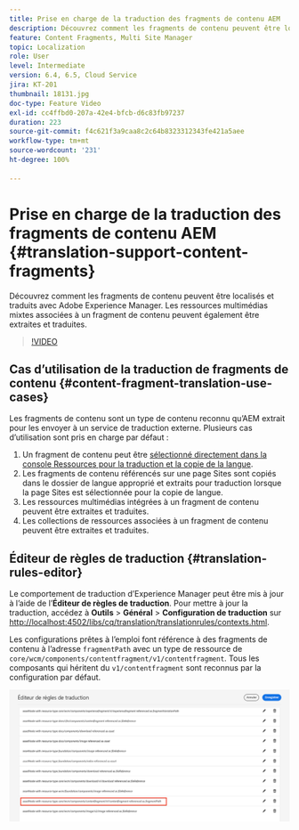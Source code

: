 ```yaml
---
title: Prise en charge de la traduction des fragments de contenu AEM
description: Découvrez comment les fragments de contenu peuvent être localisés et traduits avec Adobe Experience Manager. Les ressources multimédias mixtes associées à un fragment de contenu peuvent également être extraites et traduites.
feature: Content Fragments, Multi Site Manager
topic: Localization
role: User
level: Intermediate
version: 6.4, 6.5, Cloud Service
jira: KT-201
thumbnail: 18131.jpg
doc-type: Feature Video
exl-id: cc4ffbd0-207a-42e4-bfcb-d6c83fb97237
duration: 223
source-git-commit: f4c621f3a9caa8c2c64b8323312343fe421a5aee
workflow-type: tm+mt
source-wordcount: '231'
ht-degree: 100%

---
```


# Prise en charge de la traduction des fragments de contenu AEM {#translation-support-content-fragments}

Découvrez comment les fragments de contenu peuvent être localisés et traduits avec Adobe Experience Manager. Les ressources multimédias mixtes associées à un fragment de contenu peuvent également être extraites et traduites.

>[!VIDEO](https://video.tv.adobe.com/v/18131?quality=12&learn=on)

## Cas d’utilisation de la traduction de fragments de contenu {#content-fragment-translation-use-cases}

Les fragments de contenu sont un type de contenu reconnu qu’AEM extrait pour les envoyer à un service de traduction externe. Plusieurs cas d’utilisation sont pris en charge par défaut :

1. Un fragment de contenu peut être [sélectionné directement dans la console Ressources pour la traduction et la copie de la langue](https://experienceleague.adobe.com/docs/experience-manager-cloud-service/content/assets/admin/translate-assets.html?lang=fr).
2. Les fragments de contenu référencés sur une page Sites sont copiés dans le dossier de langue approprié et extraits pour traduction lorsque la page Sites est sélectionnée pour la copie de langue.
3. Les ressources multimédias intégrées à un fragment de contenu peuvent être extraites et traduites.
4. Les collections de ressources associées à un fragment de contenu peuvent être extraites et traduites.

## Éditeur de règles de traduction {#translation-rules-editor}

Le comportement de traduction d’Experience Manager peut être mis à jour à l’aide de l’**Éditeur de règles de traduction**. Pour mettre à jour la traduction, accédez à **Outils** > **Général** > **Configuration de traduction** sur [http://localhost:4502/libs/cq/translation/translationrules/contexts.html](http://localhost:4502/libs/cq/translation/translationrules/contexts.html).

Les configurations prêtes à l’emploi font référence à des fragments de contenu à l’adresse `fragmentPath` avec un type de ressource de `core/wcm/components/contentfragment/v1/contentfragment`. Tous les composants qui héritent du `v1/contentfragment` sont reconnus par la configuration par défaut.

![Éditeur de règles de traduction.](assets/translation-configuration.png)

